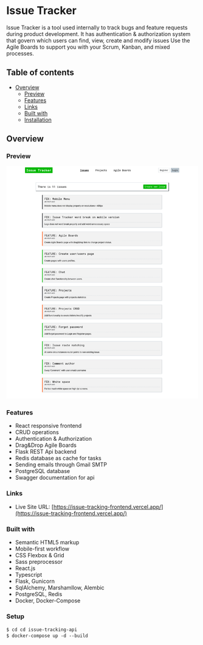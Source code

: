 # Issue Tracker

Issue Tracker is a tool used internally to track bugs and feature requests during product development.
It has authentication & authorization system that govern which users can find, view, create and modify issues
Use the Agile Boards to support you with your Scrum, Kanban, and mixed processes. 
## Table of contents

- [Overview](#overview)
  - [Preview](#preview)  
  - [Features](#features)
  - [Links](#links)
  - [Built with](#built-with)
  - [Installation](#setup)


## Overview

### Preview

![](./preview.png)

### Features

- React responsive frontend
- CRUD operations
- Authentication & Authorization
- Drag&Drop Agile Boards
- Flask REST Api backend
- Redis database as cache for tasks
- Sending emails through Gmail SMTP  
- PostgreSQL database
- Swagger documentation for api

### Links

- Live Site URL: [https://issue-tracking-frontend.vercel.app/](https://issue-tracking-frontend.vercel.app/)

### Built with

- Semantic HTML5 markup
- Mobile-first workflow
- CSS Flexbox & Grid
- Sass preprocessor
- React.js
- Typescript
- Flask, Gunicorn
- SqlAlchemy, Marshamllow, Alembic
- PostgreSQL, Redis
- Docker, Docker-Compose

### Setup
```
$ cd cd issue-tracking-api
$ docker-compose up -d --build
```